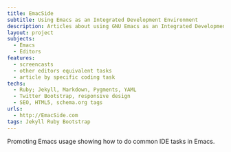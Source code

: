 ```yaml
---
title: EmacSide
subtitle: Using Emacs as an Integrated Development Environment
description: Articles about using GNU Emacs as an Integrated Development Environment
layout: project
subjects:
  - Emacs
  - Editors
features:
  - screencasts
  - other editors equivalent tasks
  - article by specific coding task
techs:
  - Ruby; Jekyll, Markdown, Pygments, YAML
  - Twitter Bootstrap, responsive design
  - SEO, HTML5, schema.org tags 
urls:
  - http://EmacSide.com
tags: Jekyll Ruby Bootstrap
---
```


Promoting Emacs usage showing how to do common IDE tasks in Emacs.

